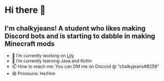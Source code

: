 # Hi there 👋

## I'm chalkyjeans! A student who likes making Discord bots and is starting to dabble in making Minecraft mods

- 🔭 I’m currently working on [Lily](https://github.com/IrisShaders/LilyBot)
- 🌱 I’m currently learning Java and Kotlin
- 📫 How to reach me: You can DM me on Discord @ "chalkyjeans#8259"
- 😄 Pronouns: He/Him
